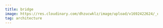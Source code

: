 ```yaml
---
title: bridge
image: https://res.cloudinary.com/dhzucwklz/image/upload/v1692422624/_osb9327_boxenr.jpg
tag: architecture
---
```

